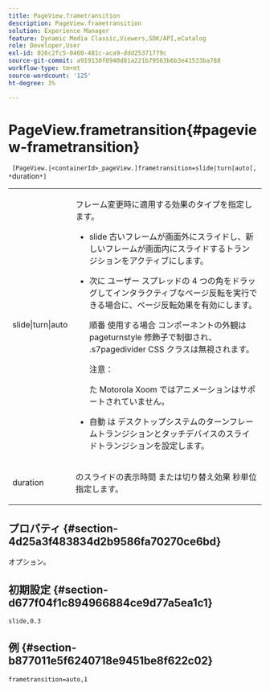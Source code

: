 ```yaml
---
title: PageView.frametransition
description: PageView.frametransition
solution: Experience Manager
feature: Dynamic Media Classic,Viewers,SDK/API,eCatalog
role: Developer,User
exl-id: 026c2fc5-0460-481c-aca9-ddd25371779c
source-git-commit: a919130f0940d81a221b79563b6b3e41533ba788
workflow-type: tm+mt
source-wordcount: '125'
ht-degree: 3%

---
```


# PageView.frametransition{#pageview-frametransition}

` [PageView.|<containerId>_pageView.]frametransition=slide|turn|auto[, *`duration`*]`

<table id="table_625D0EEDA21B46FEA3F5CF7DDF769B50"> 
 <tbody> 
  <tr> 
   <td colname="col1"> <p> <span class="codeph"> slide|turn|auto</span> </p> </td> 
   <td colname="col2"> <p> フレーム変更時に適用する効果のタイプを指定します。 </p> <p> 
     <ul id="ul_4224B7C2722A4185A8BD48703D019AA1"> 
      <li id="li_8482037F8E1C4F11A84DF51790A073FE"> <p><span class="codeph"> slide</span> 古いフレームが画面外にスライドし、新しいフレームが画面内にスライドするトランジションをアクティブにします。 </p> </li> 
      <li id="li_CE9A99564DF348D0A76AB2A5945155A5"> <p>次に <span class="codeph"> ユーザー </span> スプレッドの 4 つの角をドラッグしてインタラクティブなページ反転を実行できる場合に、ページ反転効果を有効にします。 </p> <p>順番 <span class="codeph"> 使用する場合 </span> コンポーネントの外観は <span class="codeph"> pageturnstyle</span> 修飾子で制御され、<span class="codeph"> .s7pagedivider</span> CSS クラスは無視されます。 </p> <p>注意：  <p><span class="codeph"> た </span>Motorola Xoom ではアニメーションはサポートされていません。 </p> </p> </li> 
      <li id="li_79F85B0429CD4B389399FB3823FE767F"> <p> 自動 <span class="codeph"> は </span> デスクトップシステムのターンフレームトランジションとタッチデバイスのスライドトランジションを設定します。 </p> </li> 
     </ul> </p> </td> 
  </tr> 
  <tr> 
   <td colname="col1"> <p><span class="codeph"><span class="varname"> duration</span></span> </p> </td> 
   <td colname="col2"> <p><span class="codeph"> のスライドの表示時間 </span> または切り替え効果 <span class="codeph"> 秒単位 </span> 指定します。 </p> </td> 
  </tr> 
 </tbody> 
</table>

## プロパティ {#section-4d25a3f483834d2b9586fa70270ce6bd}

オプション。

## 初期設定 {#section-d677f04f1c894966884ce9d77a5ea1c1}

`slide,0.3`

## 例 {#section-b877011e5f6240718e9451be8f622c02}

`frametransition=auto,1`
